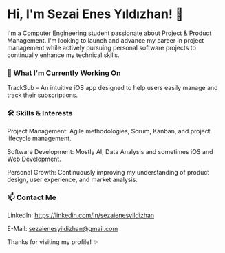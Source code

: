 # Hi, I'm Sezai Enes Yıldızhan! 👋

I'm a Computer Engineering student passionate about Project & Product Management. I'm looking to launch and advance my career in project management while actively pursuing personal software projects to continually enhance my technical skills.

### 🚀 What I'm Currently Working On

TrackSub – An intuitive iOS app designed to help users easily manage and track their subscriptions.

### 🛠️ Skills & Interests

Project Management: Agile methodologies, Scrum, Kanban, and project lifecycle management.

Software Development: Mostly AI, Data Analysis and sometimes iOS and Web Development.

Personal Growth: Continuously improving my understanding of product design, user experience, and market analysis.

### 📫 Contact Me

LinkedIn: https://linkedin.com/in/sezaienesyildizhan

E-Mail: sezaienesyildizhan@gmail.com

Thanks for visiting my profile! ✨

